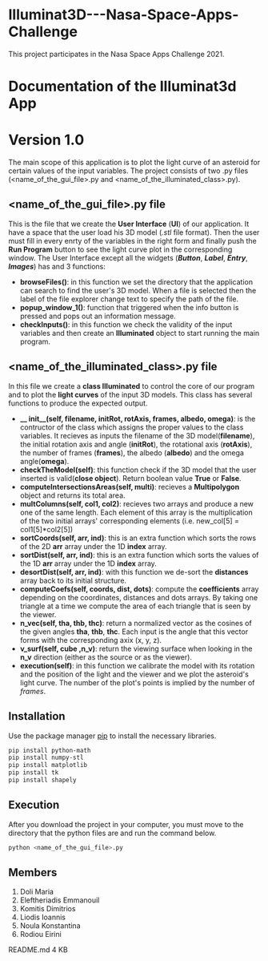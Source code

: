 # Illuminat3D---Nasa-Space-Apps-Challenge
This project participates in the Nasa Space Apps Challenge 2021.
# Documentation of the Illuminat3d App
# Version 1.0

The main scope of this application is to plot the light curve of an asteroid for certain values of the input variables. The project consists of two .py files (<name_of_the_gui_file>.py and <name_of_the_illuminated_class>.py).

## <name_of_the_gui_file>.py file
This is the file that we create the **User Interface** (**UI**) of our application. It have a space that the user load his 3D model (*.stl* file format). Then the user must fill in every enrty of the variables in the right form and finally push the **Run Program** button to see the light curve plot in the corresponding window. The User Interface except all the widgets (***Button***, ***Label***, ***Entry***, ***Images***) has and 3 functions:
* **browseFiles()**: in this function we set the directory that the application can search to find the user's 3D model. When a file is selected then the label of the file explorer change text to specify the path of the file.
* **popup_window_1()**: function that triggered when the info button is pressed and pops out an information message.
* **checkInputs()**: in this function we check the validity of the input variables and then create an **Illuminated** object to start running the main program.


## <name_of_the_illuminated_class>.py file
In this file we create a **class Illuminated** to control the core of our program and to plot the **light curves** of the input 3D models. This class has several functions to produce the expected output.
* **__ init__(self, filename, initRot, rotAxis, frames, albedo, omega)**: is the contructor of the class which assigns the proper values to the class variables. It recieves as inputs the filename of the 3D model(**filename**), the initial rotation axis and angle (**initRot**), the rotational axis (**rotAxis**), the number of frames (**frames**), the albedo (**albedo**) and the omega angle(**omega**).
* **checkTheModel(self)**: this function check if the 3D model that the user inserted is valid(**close object**). Return boolean value **True** or **False**.
* **computeIntersectionsAreas(self, multi)**: recieves a **Multipolygon** object and returns its total area.
* **multColumns(self, col1, col2)**: recieves two arrays and produce a new one of the same length. Each element of this array is the multiplication of the two initial arrays' corresponding elements (i.e. new_col[5] = col1[5]*col2[5])
* **sortCoords(self, arr, ind)**: this is an extra function which sorts the rows of the 2D **arr** array under the 1D **index** array.
* **sortDist(self, arr, ind)**: this is an extra function which sorts the values of the 1D **arr** array under the 1D **index** array. 
* **desortDist(self, arr, ind)**: with this function we de-sort the **distances** array back to its initial structure.
* **computeCoefs(self, coords, dist, dots)**: compute the **coefficients** array depending on the coordinates, distances and dots arrays. By taking one triangle at a time we compute the area of each triangle that is seen by the viewer.
* **n_vec(self, tha, thb, thc)**: return a normalized vector as the cosines of the given angles **tha**, **thb**, **thc**. Each input is the angle that this vector forms with the corresponding axix (x, y, z).
* **v_surf(self, cube ,n_v)**: return the viewing surface when looking in the **n_v** direction (either as the source or as the viewer).
* **execution(self)**: in this function we calibrate the model with its rotation and the position of the light and the viewer and we plot the asteroid's light curve. The number of the plot's points is implied by the number of *frames*.


## Installation

Use the package manager [pip](https://pip.pypa.io/en/stable/) to install the necessary libraries.

```bash
pip install python-math
pip install numpy-stl
pip install matplotlib
pip install tk
pip install shapely
```

## Execution

After you download the project in your computer, you must move to the directory that the python files are and run the command below.

```python
python <name_of_the_gui_file>.py
```

## Members
1. Doli Maria
2. Eleftheriadis Emmanouil
3. Komitis Dimitrios
4. Liodis Ioannis
5. Noula Konstantina
6. Rodiou Eirini

README.md
4 KB
